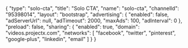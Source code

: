 {
    "type": "solo-cta",
    "title": "Solo CTA",
    "name": "solo-cta",
    "channelId": "95398014",
    "layout": "bootstrap",
    "advertising": {
        "enabled": false,
        "adServerUrl": null,
        "adTimeout": 2000,
        "maxAds": 100,
        "adInterval": 0
    },
    "preload": false,
    "sharing": {
        "enabled": true,
        "domain": "videos.projectx.com",
        "networks": [
            "facebook",
            "twitter",
            "pinterest",
            "google-plus",
            "linkedin",
            "email"
        ]
    }
}